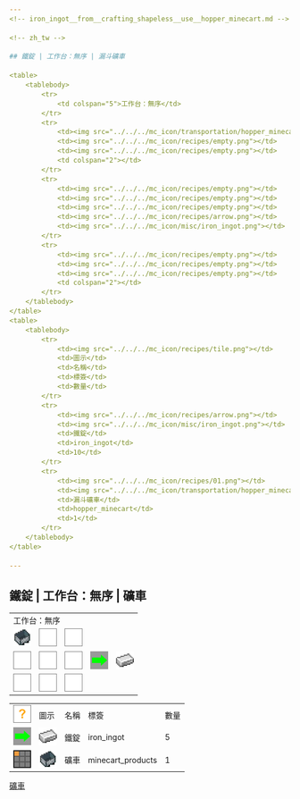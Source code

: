 ```yaml
---
<!-- iron_ingot__from__crafting_shapeless__use__hopper_minecart.md -->

<!-- zh_tw -->

## 鐵錠 | 工作台：無序 | 漏斗礦車

<table>
	<tablebody>
		<tr>
			<td colspan="5">工作台：無序</td>
		</tr>
		<tr>
			<td><img src="../../../mc_icon/transportation/hopper_minecart.png"></td>
			<td><img src="../../../mc_icon/recipes/empty.png"></td>
			<td><img src="../../../mc_icon/recipes/empty.png"></td>
			<td colspan="2"></td>
		</tr>
		<tr>
			<td><img src="../../../mc_icon/recipes/empty.png"></td>
			<td><img src="../../../mc_icon/recipes/empty.png"></td>
			<td><img src="../../../mc_icon/recipes/empty.png"></td>
			<td><img src="../../../mc_icon/recipes/arrow.png"></td>
			<td><img src="../../../mc_icon/misc/iron_ingot.png"></td>
		</tr>
		<tr>
			<td><img src="../../../mc_icon/recipes/empty.png"></td>
			<td><img src="../../../mc_icon/recipes/empty.png"></td>
			<td><img src="../../../mc_icon/recipes/empty.png"></td>
			<td colspan="2"></td>
		</tr>
	</tablebody>
</table>
<table>
	<tablebody>
		<tr>
			<td><img src="../../../mc_icon/recipes/tile.png"></td>
			<td>圖示</td>
			<td>名稱</td>
			<td>標簽</td>
			<td>數量</td>
		</tr>
		<tr>
			<td><img src="../../../mc_icon/recipes/arrow.png"></td>
			<td><img src="../../../mc_icon/misc/iron_ingot.png"></td>
			<td>鐵錠</td>
			<td>iron_ingot</td>
			<td>10</td>
		</tr>
		<tr>
			<td><img src="../../../mc_icon/recipes/01.png"></td>
			<td><img src="../../../mc_icon/transportation/hopper_minecart.png"></td>
			<td>漏斗礦車</td>
			<td>hopper_minecart</td>
			<td>1</td>
		</tr>
	</tablebody>
</table>

---
```

<!-- iron_ingot__from__crafting_shapeless__use__tag_minecart_products.md -->

<!-- zh_tw -->

## 鐵錠 | 工作台：無序 | 礦車

<table>
	<tablebody>
		<tr>
			<td colspan="5">工作台：無序</td>
		</tr>
		<tr>
			<td><img src="../../../mc_icon/transportation/minecart.png"></td>
			<td><img src="../../../mc_icon/recipes/empty.png"></td>
			<td><img src="../../../mc_icon/recipes/empty.png"></td>
			<td colspan="2"></td>
		</tr>
		<tr>
			<td><img src="../../../mc_icon/recipes/empty.png"></td>
			<td><img src="../../../mc_icon/recipes/empty.png"></td>
			<td><img src="../../../mc_icon/recipes/empty.png"></td>
			<td><img src="../../../mc_icon/recipes/arrow.png"></td>
			<td><img src="../../../mc_icon/misc/iron_ingot.png"></td>
		</tr>
		<tr>
			<td><img src="../../../mc_icon/recipes/empty.png"></td>
			<td><img src="../../../mc_icon/recipes/empty.png"></td>
			<td><img src="../../../mc_icon/recipes/empty.png"></td>
			<td colspan="2"></td>
		</tr>
	</tablebody>
</table>
<table>
	<tablebody>
		<tr>
			<td><img src="../../../mc_icon/recipes/tile.png"></td>
			<td>圖示</td>
			<td>名稱</td>
			<td>標簽</td>
			<td>數量</td>
		</tr>
		<tr>
			<td><img src="../../../mc_icon/recipes/arrow.png"></td>
			<td><img src="../../../mc_icon/misc/iron_ingot.png"></td>
			<td>鐵錠</td>
			<td>iron_ingot</td>
			<td>5</td>
		</tr>
		<tr>
			<td><img src="../../../mc_icon/recipes/01.png"></td>
			<td><img src="../../../mc_icon/transportation/minecart.png"></td>
			<td><a>礦車</a></td>
			<td><a>minecart_products</a></td>
			<td>1</td>
		</tr>
	</tablebody>
</table>


[礦車](../../../zh_tw/tags/tag__minecart_products.md)

